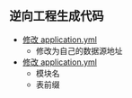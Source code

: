 ## 逆向工程生成代码

* [修改 application.yml ](./src/main/resources/application.yml)
    * 修改为自己的数据源地址
* [修改 application.yml ](./src/main/resources/generator.properties)
    * 模块名
    * 表前缀
